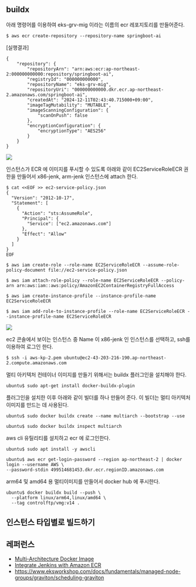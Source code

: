 ## buildx ##

아래 명령어를 이용하여 eks-grv-mig 이라는 이름의 ecr 레포지토리를 만들어준다.
```
$ aws ecr create-repository --repository-name springboot-ai
```

[실행결과]
```
{
    "repository": {
        "repositoryArn": "arn:aws:ecr:ap-northeast-2:000000000000:repository/springboot-ai",
        "registryId": "000000000000",
        "repositoryName": "eks-grv-mig",
        "repositoryUri": "000000000000.dkr.ecr.ap-northeast-2.amazonaws.com/springboot-ai",
        "createdAt": "2024-12-11T02:43:40.715000+09:00",
        "imageTagMutability": "MUTABLE",
        "imageScanningConfiguration": {
            "scanOnPush": false
        },
        "encryptionConfiguration": {
            "encryptionType": "AES256"
        }
    }
}
```

![](https://github.com/gnosia93/eks-grv-mig/blob/main/tutorial/images/ec2-1.png)

인스턴스가 ECR 에 이미지를 푸시할 수 있도록 아래와 같이 EC2ServiceRoleECR 권한을 만들어서 x86-jenk, arm-jenk 인스턴스에 attach 한다.   
```
$ cat <<EOF >> ec2-service-policy.json
{
  "Version": "2012-10-17",
  "Statement": [
    {
      "Action": "sts:AssumeRole",
      "Principal": {
        "Service": ["ec2.amazonaws.com"]
      },
      "Effect": "Allow"
    }
  ]
}
EOF

$ aws iam create-role --role-name EC2ServiceRoleECR --assume-role-policy-document file://ec2-service-policy.json

$ aws iam attach-role-policy --role-name EC2ServiceRoleECR --policy-arn arn:aws:iam::aws:policy/AmazonEC2ContainerRegistryFullAccess

$ aws iam create-instance-profile --instance-profile-name EC2ServiceRoleECR

$ aws iam add-role-to-instance-profile --role-name EC2ServiceRoleECR --instance-profile-name EC2ServiceRoleECR
```
![](https://github.com/gnosia93/eks-grv-mig/blob/main/tutorial/images/ec2-2.png)

ec2 콘솔에서 보이는 인스턴스 중 Name 이 x86-jenk 인 인스턴스를 선택하고, ssh를 이용하여 로그인 한다.
```
$ ssh -i aws-kp-2.pem ubuntu@ec2-43-203-216-190.ap-northeast-2.compute.amazonaws.com
```

멀티 아키텍처 컨테이너 이미지를 만들기 위해서는 buildx 플러그인을 설치해야 한다. 
```
ubuntu$ sudo apt-get install docker-buildx-plugin
```

플러그인을 설치한 이후 아래와 같이 빌더를 하나 만들어 준다. 이 빌더는 멀티 아키텍처 이미지를 만드는 데 사용된다.  
```
ubuntu$ sudo docker buildx create --name multiarch --bootstrap --use

ubuntu$ sudo docker buildx inspect multiarch
```


aws cli 유틸리티를 설치하고 ecr 에 로그인한다.
```
ubuntu$ sudo apt install -y awscli

ubuntu$ aws ecr get-login-password --region ap-northeast-2 | docker login --username AWS \
--password-stdin 499514681453.dkr.ecr.regionID.amazonaws.com
```


arm64 및 amd64 용 멀티이미지를 만들어서 docker hub 에 푸시한다.
```
ubuntu$ docker buildx build --push \
  --platform linux/arm64,linux/amd64 \
  --tag controlftp/vmg:v14 .
```



## 인스턴스 타입별로 빌드하기 ##


## 레퍼런스 ##
* [Multi-Architecture Docker Image](https://medium.com/illumination/multi-architecture-docker-image-3637ba05e5eb)
* [Integrate Jenkins with Amazon ECR](https://medium.com/@lilnya79/integrate-jenkins-with-amazon-ecr-4946ca5b86e1)
* https://www.eksworkshop.com/docs/fundamentals/managed-node-groups/graviton/scheduling-graviton
